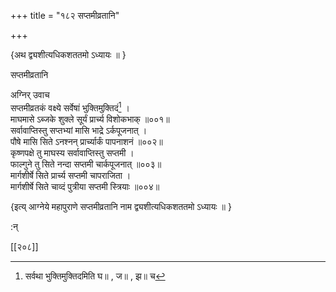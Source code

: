 +++
title = "१८२ सप्तमीव्रतानि"

+++
    
\{अथ द्व्यशीत्यधिकशततमो ऽध्यायः ॥  \}
    
सप्तमीव्रतानि  
    
अग्निर् उवाच  
सप्तमीव्रतकं वक्ष्ये सर्वेषां भुक्तिमुक्तिदं[^२]   ।  
माघमासे ऽब्जके शुक्ले सूर्यं प्रार्च्य विशोकभाक्   ॥००१॥  
सर्वावाप्तिस्तु सप्तभ्यां मासि भाद्रे ऽर्कपूजनात् ।  
पौषे मासि सिते ऽनश्नन् प्रार्च्यार्कं पापनाशनं   ॥००२॥  
कृष्णपक्षे तु माघस्य सर्वावाप्तिस्तु सप्तमी ।  
फाल्गुने तु सिते नन्दा सप्तमी चार्कपूजनात् ॥००३॥  
मार्गशीर्षे सिते प्रार्च्य सप्तमी चापराजिता ।  
मार्गशीर्षे सिते चाव्दं पुत्रीया सप्तमी स्त्रियाः   ॥००४॥  
    
\{इत्य् आग्नेये महापुराणे सप्तमीव्रतानि नाम द्व्यशीत्यधिकशततमो ऽध्यायः ॥  }
    
:न्  
    
[^१]: मार्गशीर्षे चरेद्व्रतमिति घ॥ , ज॥ , झ॥ , ट॥ च  
    
[^२]: सर्वथा भुक्तिमुक्तिदमिति घ॥ , ज॥ , झ॥ च  

[[२०८]]
    
